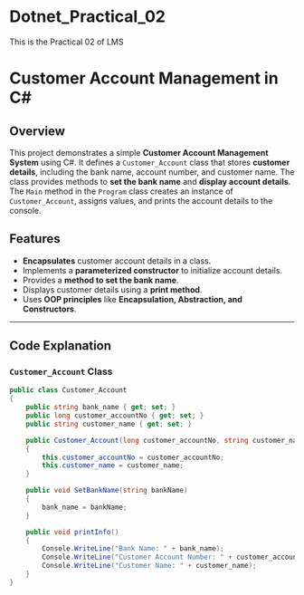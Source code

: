 # Dotnet_Practical_02
This is the Practical 02 of LMS

# Customer Account Management in C#

## Overview
This project demonstrates a simple **Customer Account Management System** using C#. It defines a `Customer_Account` class that stores **customer details**, including the bank name, account number, and customer name. The class provides methods to **set the bank name** and **display account details**. The `Main` method in the `Program` class creates an instance of `Customer_Account`, assigns values, and prints the account details to the console.

## Features
- **Encapsulates** customer account details in a class.
- Implements a **parameterized constructor** to initialize account details.
- Provides a **method to set the bank name**.
- Displays customer details using a **print method**.
- Uses **OOP principles** like **Encapsulation, Abstraction, and Constructors**.

---

## Code Explanation

### `Customer_Account` Class
```csharp
public class Customer_Account
{
    public string bank_name { get; set; }
    public long customer_accountNo { get; set; }
    public string customer_name { get; set; }

    public Customer_Account(long customer_accountNo, string customer_name)
    {
        this.customer_accountNo = customer_accountNo;
        this.customer_name = customer_name;
    }

    public void SetBankName(string bankName)
    {
        bank_name = bankName;
    }

    public void printInfo()
    {
        Console.WriteLine("Bank Name: " + bank_name);
        Console.WriteLine("Customer Account Number: " + customer_accountNo);
        Console.WriteLine("Customer Name: " + customer_name);
    }
}

